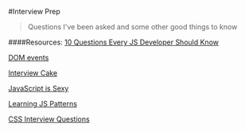 #Interview Prep
>Questions I've been asked and some other good things to know

####Resources:
[10 Questions Every JS Developer Should Know](https://medium.com/javascript-scene/10-interview-questions-every-javascript-developer-should-know-6fa6bdf5ad95#.wnhwoz4cx)

[DOM events](http://dom.events/)

[Interview Cake](https://www.interviewcake.com/)

[JavaScript is Sexy](http://javascriptissexy.com/16-javascript-concepts-you-must-know-well/)

[Learning JS Patterns](https://addyosmani.com/resources/essentialjsdesignpatterns/book/)

[CSS Interview Questions](http://www.skilledup.com/articles/25-css-interview-questions-answers)